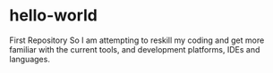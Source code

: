 # hello-world
First Repository
So I am attempting to reskill my coding and get more familiar with the current
tools, and development platforms, IDEs and languages.

